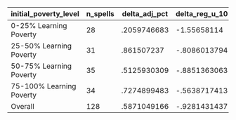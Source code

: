 initial_poverty_level|n_spells|delta_adj_pct|delta_reg_u_10|delta_reg_u_20|delta_reg_u_30|delta_reg_u_40|delta_reg_u_50|delta_reg_u_60|delta_reg_u_70|delta_reg_u_80|delta_reg_u_90
---|---|---|---|---|---|---|---|---|---|---|---
0-25% Learning Poverty|28|.2059746683|-1.55658114|-.1528701782|-.0013955832|.0602352135|.206557557|.4156391025|.5393775702|.764649868|1.412716746
25-50% Learning Poverty|31|.861507237|-.8086013794|-.4284122884|-.1443696022|.1183042526|.458666116|1.056338549|1.715368271|2.613255262|3.347574234
50-75% Learning Poverty|35|.5125930309|-.8851363063|-.5089161992|-.0854110718|.2462726831|.5525708795|.7613295317|1.028180718|1.496326447|2.141991138
75-100% Learning Poverty|34|.7274899483|-.5638717413|-.3348757327|-.0193285253|.1339449137|.5162054896|.7571762204|1.319777369|1.657662988|2.301187038
Overall|128|.5871049166|-.9281431437|-.3653045893|-.0637585297|.1447475702|.4444783628|.7560540438|1.165138602|1.649633408|2.316725969
